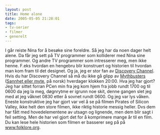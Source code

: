 ```yaml
---
layout: post
title: Home alone
date: 2005-05-05 21:28:01
tags: 
- tv-serier
- filmer
- generelt
---
```

I går reiste Nina for å besøke sine foreldre. Så jeg har da noen dager helt alene. Da får jeg sett på TV programmer som kolliderer med Nina sine programmer. Og andre TV programmer som intresserer meg, men ikke henne. F.eks hvordan en hengebru blir konstruert og historien til hvordan man kom fram til det designet. Og ja, jeg er stor fan av <a href="http://www.discoverychannel.no/">Discovery Channel</a>. Hvis du har Discovery Channel så må du ikke gå glipp av <a href="http://dsc.discovery.com/fansites/mythbusters/mythbusters.html">Mythbusters</a> (<a href="http://www.discoverychannel.no/sannhet_eller_myte/">Sannhet eller myte</a>, på norsk) hverdager klokken 20:00. Hva jeg har gjort? Jeg har sittet forran PCen min fra jeg kom hjem fra jobb rundt 1700 og til 0600 da jeg la meg, døgnrytme er igrunn noe skit, denne gangen slet jeg med at jeg våknet 0830 etter å sovnet rundt 0600. Og jeg var lys våken. Eneste konstruktive jeg har gjort var vel å se på filmen Pirates of Silicon Valley, ikke helt den store filmen, ikke riktig historie messig heller. Dvs dem har fått med hovedelementene av utsagn og lignende, men dem blir sagt i feil setting. Men de har vel gjort det for å komprimere mange år til en film. Du kan lese hele historien som filmen er basserer seg på på <a href="http://www.folklore.org">www.folklore.org</a>.